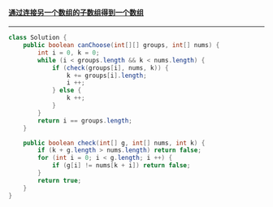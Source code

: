 #### <a href="https://leetcode.cn/problems/form-array-by-concatenating-subarrays-of-another-array/">通过连接另一个数组的子数组得到一个数组</a>

--------------------

```java
class Solution {
    public boolean canChoose(int[][] groups, int[] nums) {
        int i = 0, k = 0;
        while (i < groups.length && k < nums.length) {
            if (check(groups[i], nums, k)) {
                k += groups[i].length;
                i ++;
            } else {
                k ++;
            }
        }
        return i == groups.length;
    }

    public boolean check(int[] g, int[] nums, int k) {
        if (k + g.length > nums.length) return false;
        for (int i = 0; i < g.length; i ++) {
            if (g[i] != nums[k + i]) return false;
        }
        return true;
    }
}
```

